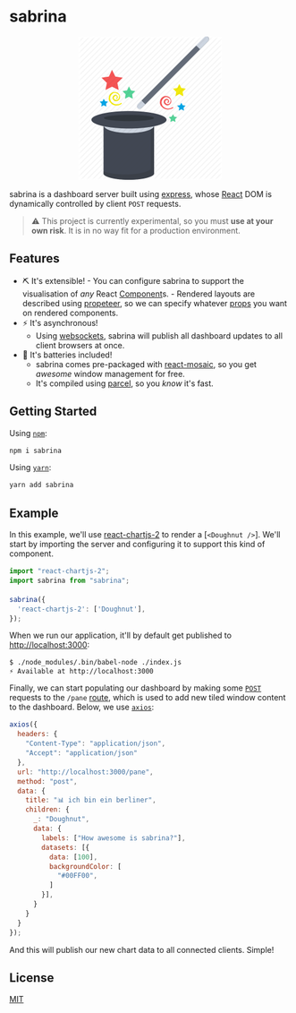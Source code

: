 # sabrina

<p align="center">
  <img src="./assets/title.png" width="256" height="256">
</p>

sabrina is a dashboard server built using [express](), whose [React]() DOM is dynamically controlled by client `POST` requests.

> ⚠️ This project is currently experimental, so you must **use at your own risk**. It is in no way fit for a production environment.

## Features

  -  ⛏️ It's extensible! 
    - You can configure sabrina to support the visualisation of _any_ React [Component]()s.
    - Rendered layouts are described using [propeteer](), so we can specify whatever [props]() you want on rendered components.
  - ⚡ It's asynchronous!
    - Using [websockets](), sabrina will publish all dashboard updates to all client browsers at once.
  - 🔋 It's batteries included!
    - sabrina comes pre-packaged with [react-mosaic](), so you get _awesome_ window management for free.
    - It's compiled using [parcel](), so you _know_ it's fast.

## Getting Started

Using [`npm`]():

```bash
npm i sabrina
```

Using [`yarn`]():

```bash
yarn add sabrina
```

## Example

In this example, we'll use [react-chartjs-2]() to render a [`<Doughnut />`]. We'll start by importing the server and configuring it to support this kind of component.

```javascript
import "react-chartjs-2";
import sabrina from "sabrina";

sabrina({
  'react-chartjs-2': ['Doughnut'],
});
```

When we run our application, it'll by default get published to [http://localhost:3000](http://localhost:3000):

```shell
$ ./node_modules/.bin/babel-node ./index.js
⚡ Available at http://localhost:3000
```

Finally, we can start populating our dashboard by making some [`POST`]() requests to the `/pane` [route](), which is used to add new tiled window content to the dashboard. Below, we use [`axios`]():

```javascript
axios({
  headers: {
    "Content-Type": "application/json",
    "Accept": "application/json"
  },
  url: "http://localhost:3000/pane",
  method: "post",
  data: {
    title: "📊 ich bin ein berliner",
    children: {
      _: "Doughnut",
      data: {
        labels: ["How awesome is sabrina?"],
        datasets: [{
          data: [100],
          backgroundColor: [
            "#00FF00",
          ]
        }],
      }
    }
  }
});
```

And this will publish our new chart data to all connected clients. Simple!

## License
[MIT](https://opensource.org/licenses/MIT)
